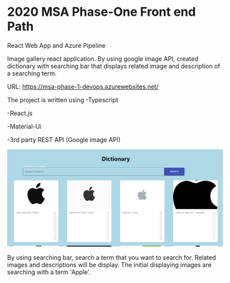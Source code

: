 # 2020 MSA Phase-One Front end Path

React Web App and Azure Pipeline

Image gallery react application.
By using google image API, created dictionary with searching bar that displays related image and description of a searching term.

URL: https://msa-phase-1-devops.azurewebsites.net/

The project is written using 
  -Typescript 
  
  -React.js 
  
  -Material-Ui 
  
  -3rd party REST API (Google image API) 
  
  ![webpage](./my-app/images/webpage.png)
  
By using searching bar, search a term that you want to search for. Related images and descriptions will be display. The initial displaying images are searching with a term 'Apple'.  
